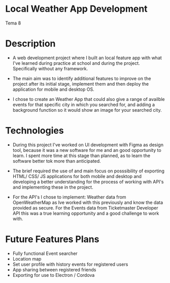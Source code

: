 # Local Weather App Development
Tema 8

# Description
* A web development project where I built an local feature app with what I've learned during practice
at school and during the project. Specifically without any framework.

* The main aim was to identify additional features to improve on the project after its initial stage, 
implement them and then deploy the application for mobile and desktop OS.

* I chose to create an Weather App that could also give a range of availble events for that specific city
in which you searched for, and adding a background function so it would show an image for your searched
city.

# Technologies
* During this project I've worked on UI development with Figma as design tool, because it was a new
software for me and an good opportunity to learn. I spent more time at this stage than planned, as to 
learn the software better tok more than anticipated.

* The brief required the use of and main focus on posssibility of exporting HTML/ CSS/ JS applications
for both mobile and desktop and developing a better understanding for the process of working with API's
and implementing these in the project.

* For the API's I chose to implement: Weather data from OpenWeatherMap as Ive worked with this previously
and know the data provided as secure. For the Events data from Ticketmaster Developer API this was a true
learning opportunity and a good challenge to work with. 

# Future Features Plans
* Fully functional Event searcher
* Location map
* Set user profile with history events for registered users
* App sharing between registered friends
* Exporting for use to Electron / Cordova
